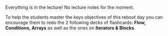 Everything is in the lecture! No lecture notes for the moment.

To help the students master the keys objectives of this reboot day you can encourage them to redo the 2 following decks of flashcards: **Flow, Conditions, Arrays** as well as the ones on **Iterators & Blocks**.